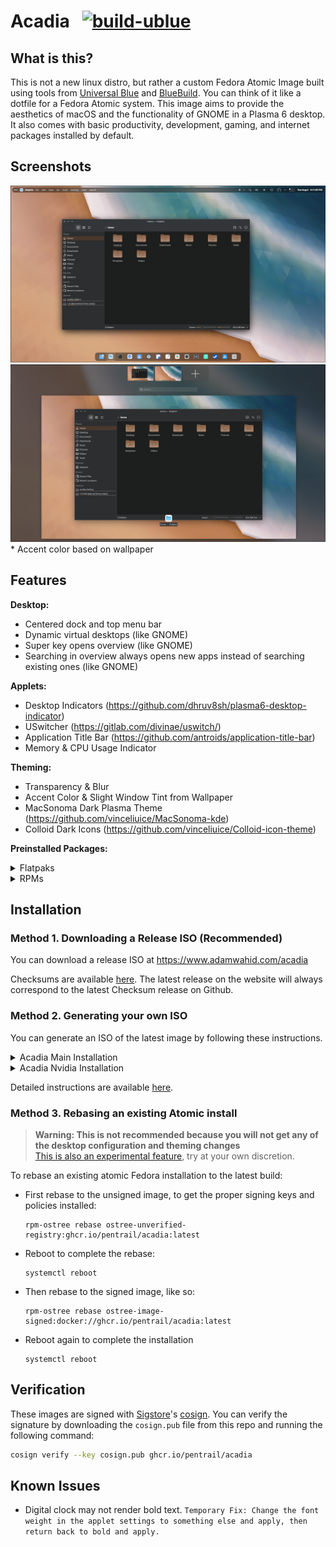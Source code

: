 # Acadia &nbsp; [![build-ublue](https://github.com/blue-build/template/actions/workflows/build.yml/badge.svg)](https://github.com/blue-build/template/actions/workflows/build.yml)

## What is this?
This is not a new linux distro, but rather a custom Fedora Atomic Image built using tools from [Universal Blue](https://universal-blue.org/) and [BlueBuild](https://blue-build.org/). You can think of it like a dotfile for a Fedora Atomic system. This image aims to provide the aesthetics of macOS and the functionality of GNOME in a Plasma 6 desktop. It also comes with basic productivity, development, gaming, and internet packages installed by default. 

## Screenshots
![Desktop](/screenshots/desktop.png)
![Dynamic Virtual Desktops](/screenshots/dynamic.png)
\* Accent color based on wallpaper

## Features
**Desktop:**
- Centered dock and top menu bar
- Dynamic virtual desktops (like GNOME)
- Super key opens overview (like GNOME)
- Searching in overview always opens new apps instead of searching existing ones (like GNOME)

**Applets:**
- Desktop Indicators (https://github.com/dhruv8sh/plasma6-desktop-indicator)
- USwitcher (https://gitlab.com/divinae/uswitch/)
- Application Title Bar (https://github.com/antroids/application-title-bar)
- Memory & CPU Usage Indicator

**Theming:**
- Transparency & Blur
- Accent Color & Slight Window Tint from Wallpaper
- MacSonoma Dark Plasma Theme (https://github.com/vinceliuice/MacSonoma-kde)
- Colloid Dark Icons (https://github.com/vinceliuice/Colloid-icon-theme)

**Preinstalled Packages:**
<details closed>
<summary>Flatpaks</summary>
  
- Discord
- KeePassXC
- OnlyOffice
- Kalk
- Kontact
- Okular
- Gwenview
- Elisa
- Kamoso
- Mpv
- Kdenlive
- Krita
- Blender
- Steam
- ProtonUp-QT
- Prism Launcher
- Github Desktop

</details>
<details closed>
<summary>RPMs</summary>

- [Upstream Packages](https://github.com/ublue-os/main/blob/main/packages.json)
- chromium
- code (VSCode)
- virt-manager
- libvirt
- virt-install
- edk2-ovmf
- qemu-kvm

</details>

## Installation

### Method 1. Downloading a Release ISO (Recommended)
You can download a release ISO at https://www.adamwahid.com/acadia

Checksums are available [here](https://github.com/pentrail/acadia/releases). The latest release on the website will always correspond to the latest Checksum release on Github.

### Method 2. Generating your own ISO
You can generate an ISO of the latest image by following these instructions.
<details closed>
<summary>Acadia Main Installation</summary>
  
1. Install podman
2. Create a folder where the ISO should be stored:
```mkdir iso-output```
3. Generate ISO:
```sudo podman run --rm --privileged --volume ./iso-output:/build-container-installer/build --security-opt label=disable --pull=newer ghcr.io/jasonn3/build-container-installer:latest IMAGE_REPO=ghcr.io/pentrail IMAGE_NAME=acadia IMAGE_TAG=latest VARIANT=Kinoite```

</details>

<details closed>
<summary>Acadia Nvidia Installation</summary>
  
1. Install podman
2. Create a folder where the ISO should be stored:
```mkdir iso-output```
3. Generate ISO:
```sudo podman run --rm --privileged --volume ./iso-output:/build-container-installer/build --security-opt label=disable --pull=newer ghcr.io/jasonn3/build-container-installer:latest IMAGE_REPO=ghcr.io/pentrail IMAGE_NAME=acadia-nvidia IMAGE_TAG=latest VARIANT=Kinoite```

</details>

Detailed instructions are available [here](https://blue-build.org/learn/universal-blue/#fresh-install-from-an-iso).

### Method 3. Rebasing an existing Atomic install

> **Warning: This is not recommended because you will not get any of the desktop configuration and theming changes**  
> [This is also an experimental feature](https://www.fedoraproject.org/wiki/Changes/OstreeNativeContainerStable), try at your own discretion.

To rebase an existing atomic Fedora installation to the latest build:

- First rebase to the unsigned image, to get the proper signing keys and policies installed:
  ```
  rpm-ostree rebase ostree-unverified-registry:ghcr.io/pentrail/acadia:latest
  ```
- Reboot to complete the rebase:
  ```
  systemctl reboot
  ```
- Then rebase to the signed image, like so:
  ```
  rpm-ostree rebase ostree-image-signed:docker://ghcr.io/pentrail/acadia:latest
  ```
- Reboot again to complete the installation
  ```
  systemctl reboot
  ```

## Verification

These images are signed with [Sigstore](https://www.sigstore.dev/)'s [cosign](https://github.com/sigstore/cosign). You can verify the signature by downloading the `cosign.pub` file from this repo and running the following command:

```bash
cosign verify --key cosign.pub ghcr.io/pentrail/acadia
```

## Known Issues
- Digital clock may not render bold text.
`
Temporary Fix: Change the font weight in the applet settings to something else and apply, then return back to bold and apply.
`

